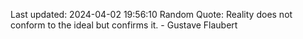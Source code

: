 Last updated: 2024-04-02 19:56:10
Random Quote: Reality does not conform to the ideal but confirms it. - Gustave Flaubert